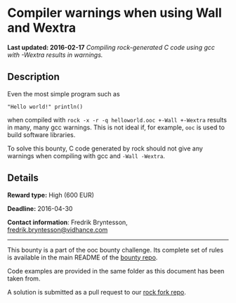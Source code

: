 # Compiler warnings when using Wall and Wextra
**Last updated: 2016-02-17**
*Compiling rock-generated C code using gcc with -Wextra results in warnings.*

## Description
Even the most simple program such as

```ooc
"Hello world!" println()
```

when compiled with `rock -x -r -q helloworld.ooc +-Wall +-Wextra` results in many, many gcc warnings. This is not ideal if, for example, `ooc` is used to build software libraries.

To solve this bounty, C code generated by rock should not give any warnings when compiling with gcc and `-Wall -Wextra`.

## Details
**Reward type:** High (600 EUR)

**Deadline:** 2016-04-30

**Contact information**: Fredrik Bryntesson, [fredrik.bryntesson@vidhance.com](mailto:fredrik.bryntesson@vidhance.com)

---

This bounty is a part of the ooc bounty challenge. Its complete set of rules is available in the main README of the [bounty repo](https://github.com/magic-lang/bounty).

Code examples are provided in the same folder as this document has been taken from.

A solution is submitted as a pull request to our [rock fork repo](https://github.com/magic-lang/rock).
